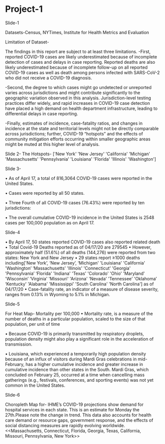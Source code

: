 # Project-1

Slide-1 

Datasets-Census, NYTimes, Institute for Health Metrics and Evaluation

Limitation of Dataset-

The findings in this report are subject to at least three limitations. 
-First, reported COVID-19 cases are likely underestimated because of incomplete detection of cases and delays in case reporting. Reported deaths are also likely underestimated because of incomplete follow-up on all reported COVID-19 cases as well as death among persons infected with SARS-CoV-2 who did not receive a COVID-19 diagnosis.

-Second, the degree to which cases might go undetected or unreported varies across jurisdictions and might contribute significantly to the geographic variation observed in this analysis. Jurisdiction-level testing practices differ widely, and rapid increases in COVID-19 case detection have placed a high demand on health department infrastructure, leading to differential delays in case reporting. 

-Finally, estimates of incidence, case-fatality ratios, and changes in incidence at the state and territorial levels might not be directly comparable across jurisdictions; further, COVID-19 “hotspots” and the effects of community mitigation efforts occurring within smaller geographic areas might be muted at this higher level of analysis.

Slide 2-
The Hotspots- ['New York' 'New Jersey' 'California' 'Michigan' 'Massachusetts'
 'Pennsylvania' 'Louisiana' 'Florida' 'Illinois' 'Washington']
 

Slide 3- 

•	As of April 17, a total of 816,3064 COVID-19 cases were reported in the United States.

•	Cases were reported by all 50 states.

•	Three Fourth of all COVID-19 cases (76.43%) were reported by ten jurisdictions: 

•	The overall cumulative COVID-19 incidence in the United States is 2548 cases per 100,000 population as on April 17. 

Slide-4 

•	By April 17, 50 states reported COVID-19 cases also reported related death
•	Total Covid-19 Deaths reported as of 04/17/20 are 279545
•	However, approximately half (51.6%) of all deaths (144,276) were reported from two states: New York and New Jersey 
•	29 states report ≥1000 deaths including['New York’, ‘New Jersey’, ‘Michigan' 'Louisiana' 'California' 'Washington’ ‘Massachusetts' 'Illinois' 'Connecticut' 'Georgia' 'Pennsylvania’ ‘Florida' 'Indiana' 'Texas' 'Colorado' 'Ohio' 'Maryland' 'Wisconsin’ ‘Virginia' 'Missouri' 'Arizona' 'Nevada' 'Tennessee' 'Oklahoma’ ‘Kentucky' 'Alabama' 'Mississippi' 'South Carolina' 'North Carolina'] as of 04/17/20
•	Case-fatality rate, an indicator of a measure of disease severity, ranges from 0.13% in Wyoming to 5.1% in Michigan.

Slide-5

For Heat Map- Mortality per 100,000
•	Mortality rate, is a measure of the number of deaths in a particular population, scaled to the size of that population, per unit of time

•	Because COVID-19 is primarily transmitted by respiratory droplets, population density might also play a significant role in the acceleration of transmission. 

•	Louisiana, which experienced a temporarily high population density because of an influx of visitors during Mardi Gras celebrations in mid-February, has a higher cumulative incidence and greater increase in cumulative incidence than other states in the South. Mardi Gras, which concluded on February 25, occurred at a time when cancelling mass gatherings (e.g., festivals, conferences, and sporting events) was not yet common in the United States.

Slide-6

Choropleth Map for- IHME’s COVID-19 projections show demand for hospital services in each state. This is an estimate for Monday the 27th.Please note the change in trend. This data also accounts for health care demand or resource gaps, government response, and the effects of social distancing measures are rapidly evolving worldwide. <<Massachusetts, Connecticut, Florida, Georgia, Texas, California, Missouri, Pennsylvania, New York>>

 
